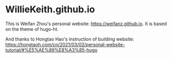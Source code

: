 # WillieKeith.github.io

This is Weifan Zhou's personal website: https://weifanz.github.io. 
It is based on the theme of hugo-ht.

And thanks to Hongtao Hao's instruction of building website:
https://hongtaoh.com/cn/2021/03/02/personal-website-tutorial/#%E5%AE%89%E8%A3%85-hugo
